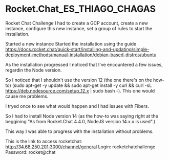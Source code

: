 # Rocket.Chat_ES_THIAGO_CHAGAS
Rocket Chat Challenge
I had to create a GCP account, create a new instance, configure this new instance, set a group of rules to start the installation.

Started a new instance
Started the installation using the guide https://docs.rocket.chat/quick-start/installing-and-updating/simple-deployment-methods/manual-installation/debian-based-distros/ubuntu


As the installation progressed I noticed that I've encountered a few issues, regardin the Node version.

So I noticed that I shouldn't use the version 12 (the one there's on the how-to) (sudo apt-get -y update && sudo apt-get install -y curl && curl -sL https://deb.nodesource.com/setup_12.x | sudo bash -). This one would cause me problems.

I tryed once to see what would happen and I had issues with Fibers.

So I had to install Node version 14 (as the how-to was saying right at the beggining "As from Rocket.Chat 4.4.0, NodeJS version 14.x.x is used".)

This way I was able to progress with the installation without problems.


This is the link to access rocketchat: http://34.68.250.201:3000/channel/general
Login: rocketchatchallenge
Password: rocket@chat

